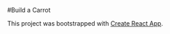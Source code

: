 #Build a Carrot

This project was bootstrapped with [Create React App](https://github.com/facebook/create-react-app).
